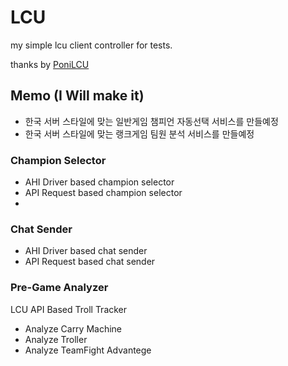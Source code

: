 # LCU
my simple lcu client controller for tests.


thanks by [PoniLCU](https://github.com/Ponita0/PoniLCU/blob/master/PoniLCU/LeagueClient.cs)




## Memo (I Will make it)

- 한국 서버 스타일에 맞는 일반게임 챔피언 자동선택 서비스를 만들예정 
- 한국 서버 스타일에 맞는 랭크게임 팀원 분석 서비스를 만들예정 

### Champion Selector
 - AHI Driver based champion selector  
 - API Request based champion selector 
 - 
### Chat Sender
 - AHI Driver based chat sender  
 - API Request based chat sender 

### Pre-Game Analyzer
  LCU API Based Troll Tracker
 - Analyze Carry Machine 
 - Analyze Troller
 - Analyze TeamFight Advantege
